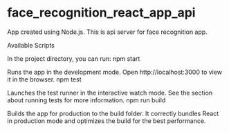 # face_recognition_react_app_api
App created using Node.js. This is api server for face recognition app.

Available Scripts

In the project directory, you can run:
npm start

Runs the app in the development mode.
Open http://localhost:3000 to view it in the browser.
npm test

Launches the test runner in the interactive watch mode.
See the section about running tests for more information.
npm run build

Builds the app for production to the build folder.
It correctly bundles React in production mode and optimizes the build for the best performance.